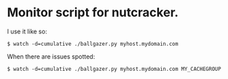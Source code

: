 Monitor script for nutcracker.
==============================

I use it like so:

    $ watch -d=cumulative ./ballgazer.py myhost.mydomain.com 

When there are issues spotted:

    $ watch -d=cumulative ./ballgazer.py myhost.mydomain.com MY_CACHEGROUP



